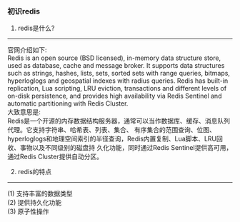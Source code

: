 ### 初识redis

1. redis是什么?
---------------
官网介绍如下:     
Redis is an open source (BSD licensed), in-memory data structure store, used as database, cache and message broker. 
It supports data structures such as strings, hashes, lists, sets, sorted sets with range queries, bitmaps, hyperloglogs
and geospatial indexes with radius queries. Redis has built-in replication, Lua scripting, LRU eviction, transactions 
and different levels of on-disk persistence, and provides high availability via Redis Sentinel and automatic partitioning
with Redis Cluster.    
大致意思是:       
Redis是一个开源的内存数据结构服务器，通常可以当作数据库、缓存、消息队列代理。它支持字符串、哈希表、列表、集合、
有序集合的范围查询、位图、hyperloglogs和地理空间索引的半径查询，Redis内置复制、Lua脚本、LRU回收、事物以及不同级别的磁盘持
久化功能，同时通过Redis Sentinel提供高可用，通过Redis Cluster提供自动分区。

2. redis的特点   
--------------
(1) 支持丰富的数据类型   
(2) 提供持久化功能      
(3) 原子性操作       







